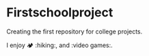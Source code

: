# Firstschoolproject
Creating the first repository for college projects.

I enjoy :camping: :hiking:, and :video games:. 
